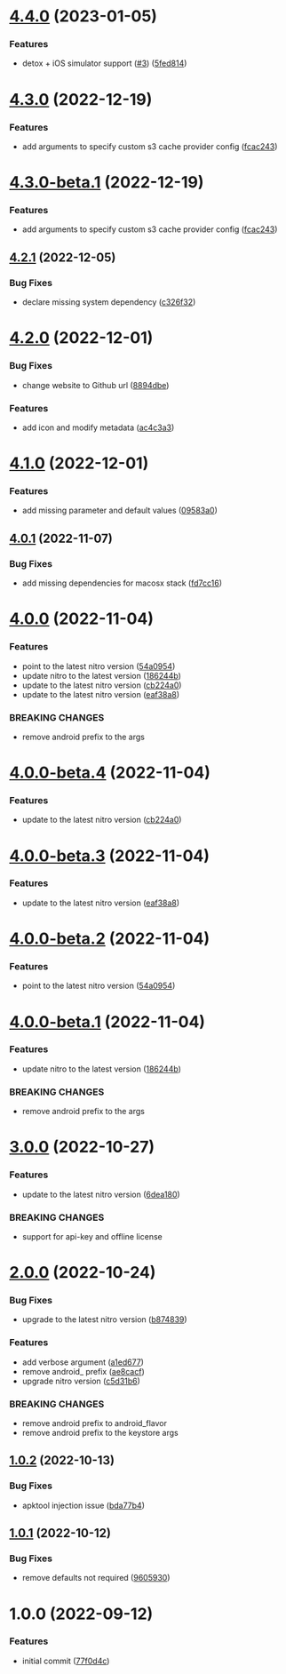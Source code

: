 # [4.4.0](https://github.com/nitro-build/bitrise-step-nitro-android/compare/4.3.0...4.4.0) (2023-01-05)


### Features

* detox + iOS simulator support ([#3](https://github.com/nitro-build/bitrise-step-nitro-android/issues/3)) ([5fed814](https://github.com/nitro-build/bitrise-step-nitro-android/commit/5fed8142ea7345b33902bf78733dc59c807b0a0f))

# [4.3.0](https://github.com/nitro-build/bitrise-step-nitro-android/compare/4.2.1...4.3.0) (2022-12-19)

### Features

- add arguments to specify custom s3 cache provider config ([fcac243](https://github.com/nitro-build/bitrise-step-nitro-android/commit/fcac243efc44f1f2a15acff2019d091d36add1ec))

# [4.3.0-beta.1](https://github.com/nitro-build/bitrise-step-nitro-android/compare/4.2.1...4.3.0-beta.1) (2022-12-19)

### Features

- add arguments to specify custom s3 cache provider config ([fcac243](https://github.com/nitro-build/bitrise-step-nitro-android/commit/fcac243efc44f1f2a15acff2019d091d36add1ec))

## [4.2.1](https://github.com/nitro-build/bitrise-step-nitro-android/compare/4.2.0...4.2.1) (2022-12-05)

### Bug Fixes

- declare missing system dependency ([c326f32](https://github.com/nitro-build/bitrise-step-nitro-android/commit/c326f323f0b624f250ec8874448a61243ffeff8d))

# [4.2.0](https://github.com/nitro-build/bitrise-step-nitro-android/compare/4.1.0...4.2.0) (2022-12-01)

### Bug Fixes

- change website to Github url ([8894dbe](https://github.com/nitro-build/bitrise-step-nitro-android/commit/8894dbe4ad04698d491dfb9b710895a264ea5c42))

### Features

- add icon and modify metadata ([ac4c3a3](https://github.com/nitro-build/bitrise-step-nitro-android/commit/ac4c3a3a46caeb278e948dc128981ce7eeacfab2))

# [4.1.0](https://github.com/nitro-build/bitrise-step-nitro-android/compare/4.0.1...4.1.0) (2022-12-01)

### Features

- add missing parameter and default values ([09583a0](https://github.com/nitro-build/bitrise-step-nitro-android/commit/09583a0f77bf7f78b9ec01eef1aa66d30d020e3e))

## [4.0.1](https://github.com/nitro-build/bitrise-step-nitro-android/compare/4.0.0...4.0.1) (2022-11-07)

### Bug Fixes

- add missing dependencies for macosx stack ([fd7cc16](https://github.com/nitro-build/bitrise-step-nitro-android/commit/fd7cc16d899d9b0da29d4c0f07fb14bcbbd63c53))

# [4.0.0](https://github.com/nitro-build/bitrise-step-nitro-android/compare/3.0.0...4.0.0) (2022-11-04)

### Features

- point to the latest nitro version ([54a0954](https://github.com/nitro-build/bitrise-step-nitro-android/commit/54a0954c53cb239fd96748ae718d9da644d3652f))
- update nitro to the latest version ([186244b](https://github.com/nitro-build/bitrise-step-nitro-android/commit/186244b214c07674008d76346a8c8cdb5f668b43))
- update to the latest nitro version ([cb224a0](https://github.com/nitro-build/bitrise-step-nitro-android/commit/cb224a0f678ede68f9e76214c16670c1ead76add))
- update to the latest nitro version ([eaf38a8](https://github.com/nitro-build/bitrise-step-nitro-android/commit/eaf38a8e36d52cf7e0b2ad0f37685edc6e81bfed))

### BREAKING CHANGES

- remove android prefix to the args

# [4.0.0-beta.4](https://github.com/nitro-build/bitrise-step-nitro-android/compare/4.0.0-beta.3...4.0.0-beta.4) (2022-11-04)

### Features

- update to the latest nitro version ([cb224a0](https://github.com/nitro-build/bitrise-step-nitro-android/commit/cb224a0f678ede68f9e76214c16670c1ead76add))

# [4.0.0-beta.3](https://github.com/nitro-build/bitrise-step-nitro-android/compare/4.0.0-beta.2...4.0.0-beta.3) (2022-11-04)

### Features

- update to the latest nitro version ([eaf38a8](https://github.com/nitro-build/bitrise-step-nitro-android/commit/eaf38a8e36d52cf7e0b2ad0f37685edc6e81bfed))

# [4.0.0-beta.2](https://github.com/nitro-build/bitrise-step-nitro-android/compare/4.0.0-beta.1...4.0.0-beta.2) (2022-11-04)

### Features

- point to the latest nitro version ([54a0954](https://github.com/nitro-build/bitrise-step-nitro-android/commit/54a0954c53cb239fd96748ae718d9da644d3652f))

# [4.0.0-beta.1](https://github.com/nitro-build/bitrise-step-nitro-android/compare/3.0.0...4.0.0-beta.1) (2022-11-04)

### Features

- update nitro to the latest version ([186244b](https://github.com/nitro-build/bitrise-step-nitro-android/commit/186244b214c07674008d76346a8c8cdb5f668b43))

### BREAKING CHANGES

- remove android prefix to the args

# [3.0.0](https://github.com/nitro-build/bitrise-step-nitro-android/compare/2.0.0...3.0.0) (2022-10-27)

### Features

- update to the latest nitro version ([6dea180](https://github.com/nitro-build/bitrise-step-nitro-android/commit/6dea180534db07e18339a550102f742dccd1a1d9))

### BREAKING CHANGES

- support for api-key and offline license

# [2.0.0](https://github.com/nitro-build/bitrise-step-nitro-android/compare/1.0.2...2.0.0) (2022-10-24)

### Bug Fixes

- upgrade to the latest nitro version ([b874839](https://github.com/nitro-build/bitrise-step-nitro-android/commit/b8748392f68d0feba05a21b24ed510a8e2929545))

### Features

- add verbose argument ([a1ed677](https://github.com/nitro-build/bitrise-step-nitro-android/commit/a1ed677c1b3f11a14aab7cabab01899f041d8d8e))
- remove android\_ prefix ([ae8cacf](https://github.com/nitro-build/bitrise-step-nitro-android/commit/ae8cacffeeb65c0fa8f4465d56d78f98d5b6499c))
- upgrade nitro version ([c5d31b6](https://github.com/nitro-build/bitrise-step-nitro-android/commit/c5d31b61c23a4574ec8b5f5048ac8f9cc6df5721))

### BREAKING CHANGES

- remove android prefix to android_flavor
- remove android prefix to the keystore args

## [1.0.2](https://github.com/nitro-build/bitrise-step-nitro-android/compare/1.0.1...1.0.2) (2022-10-13)

### Bug Fixes

- apktool injection issue ([bda77b4](https://github.com/nitro-build/bitrise-step-nitro-android/commit/bda77b49e49c8844f5f4c774dcc6e0355747d216))

## [1.0.1](https://github.com/nitro-build/bitrise-step-nitro-android/compare/1.0.0...1.0.1) (2022-10-12)

### Bug Fixes

- remove defaults not required ([9605930](https://github.com/nitro-build/bitrise-step-nitro-android/commit/9605930c652b1e7fad5213e1feb488ad65e6011d))

# 1.0.0 (2022-09-12)

### Features

- initial commit ([77f0d4c](https://github.com/nitro-build/bitrise-step-nitro-android/commit/77f0d4c1301cd218a239529e718d3afa614bb00d))
